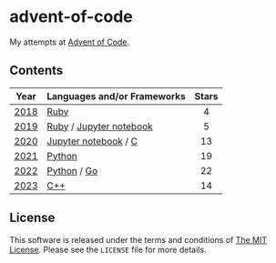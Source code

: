 # advent-of-code

My attempts at [Advent of Code](https://adventofcode.com/).

## Contents

| Year  | Languages and/or Frameworks | Stars |
| :---: | --- | :---: |
| [2018](https://adventofcode.com/2018) | [Ruby] | 4 |
| [2019](https://adventofcode.com/2019) | [Ruby] / [Jupyter notebook] | 5 |
| [2020](https://adventofcode.com/2020) | [Jupyter notebook] / [C] | 13 |
| [2021](https://adventofcode.com/2021) | [Python] | 19 |
| [2022](https://adventofcode.com/2022) | [Python] / [Go] | 22 |
| [2023](https://adventofcode.com/2023) | [C++] | 14 |

[C]: https://en.wikipedia.org/wiki/C_(programming_language) "C"
[C++]: https://isocpp.org/ "C++"
[Go]: https://go.dev/ "Go"
[Jupyter notebook]: https://jupyter.org/ "Jupyter notebook"
[Python]: https://www.python.org/ "Python"
[Ruby]: https://www.ruby-lang.org/ "Ruby"

## License

This software is released under the terms and conditions of [The MIT License].
Please see the `LICENSE` file for more details.

[The MIT License]: http://www.opensource.org/licenses/mit-license.php "The MIT License"
